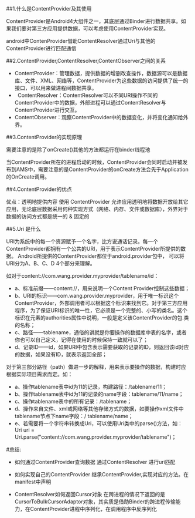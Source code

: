 ##1.什么是ContentProvider及其使用

ContentProvider是Android4大组件之一，其底层通过Binder进行数据共享。如果我们要对第三方应用提供数据，可以考虑使用ContentProvider实现。

android中ContenProvider借助ContentResolver通过Uri与其他的ContentProvider进行匹配通信

##2.ContentProvider,ContentResolver,ContentObserver之间的关系

-  ContentProvider：管理数据，提供数据的增删改查操作，数据源可以是数据库、文件、XML、网络等，ContentProvider为这些数据的访问提供了统一的接口，可以用来做进程间数据共享。
-   ContentResolver：ContentResolver可以不同URI操作不同的ContentProvider中的数据，外部进程可以通过ContentResolver与ContentProvider进行交互。
- ContentObserver：观察ContentProvider中的数据变化，并将变化通知给外界。

##3.ContentProvider的实现原理

需要注意的是除了onCreate()其他的方法都运行在binder线程池

当ContentProvider所在的进程启动的时候，ContentProvider会同时启动并被发布到AMS中，需要注意的是ContentProvider的onCreate方法会先于Application的OnCreate调用。




##4.ContentProvider的优点

优点：透明地提供内容
使用 ContentProvider 允许应用透明地将数据开放给其它应用，无论底层数据采用何种实现方式（网络、内存、文件或数据库），外界对于数据的访问方式都是统一的 & 固定的


##5.Uri 是什么

  URI为系统中的每一个资源赋予一个名字，比方说通话记录。每一个ContentProvider都拥有一个公共的URI，用于表示ContentProvider所提供的数据。 Android所提供的ContentProvider都位于android.provider包中， 可以将URI分为A、B、C、D 4个部分来理解。

如对于content://com.wang.provider.myprovider/tablename/id：

- a、标准前缀——content://，用来说明一个Content Provider控制这些数据；
- b、URI的标识——com.wang.provider.myprovider，用于唯一标识这个ContentProvider，外部调用者可以根据这个标识来找到它。对于第三方应用程序，为了保证URI标识的唯一性，它必须是一个完整的、小写的类名。这个标识在元素的authorities属性中说明，一般是定义该ContentProvider的包.类的名称；
- c、路径——tablename，通俗的讲就是你要操作的数据库中表的名字，或者你也可以自己定义，记得在使用的时候保持一致就可以了；
- d、记录ID——id，如果URI中包含表示需要获取的记录的ID，则返回该id对应的数据，如果没有ID，就表示返回全部；
  

对于第三部分路径（path）做进一步的解释，用来表示要操作的数据，构建时应根据实际项目需求而定。如：

- a、操作tablename表中id为11的记录，构建路径：/tablename/11；
- b、操作tablename表中id为11的记录的name字段：tablename/11/name；
- c、操作tablename表中的所有记录：/tablename；
- d、操作来自文件、xml或网络等其他存储方式的数据，如要操作xml文件中tablename节点下name字段：/ tablename/name；
- e、若需要将一个字符串转换成Uri，可以使用Uri类中的parse()方法，如：
Uri uri = Uri.parse("content://com.wang.provider.myprovider/tablename")；


#总结:


- 如何通过ContentProvider查询数据
通过ContentResolver 进行uri匹配


- 如何实现自己的ContentProvider
继承ContentProvider,实现对应的方法。在manifest中声明


- ContentResolver如何返回Cursor对象
在跨进程的情况下返回的是CursorToBulkCursorAdaptor对象，其实质是借助Binder的跨进程传输能力，在ContentProvider进程中序列化，在调用程序中反序列化
